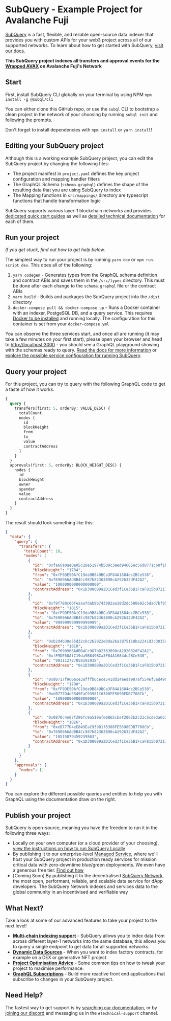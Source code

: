 # SubQuery - Example Project for Avalanche Fuji

[SubQuery](https://subquery.network) is a fast, flexible, and reliable open-source data indexer that provides you with custom APIs for your web3 project across all of our supported networks. To learn about how to get started with SubQuery, [visit our docs](https://academy.subquery.network).

**This SubQuery project indexes all transfers and approval events for the [Wrapped AVAX](https://testnet.snowtrace.io/token/0x1d308089a2d1ced3f1ce36b1fcaf815b07217be3) on Avalanche Fuji's Network**

## Start

First, install SubQuery CLI globally on your terminal by using NPM `npm install -g @subql/cli`

You can either clone this GitHub repo, or use the `subql` CLI to bootstrap a clean project in the network of your choosing by running `subql init` and following the prompts.

Don't forget to install dependencies with `npm install` or `yarn install`!

## Editing your SubQuery project

Although this is a working example SubQuery project, you can edit the SubQuery project by changing the following files:

- The project manifest in `project.yaml` defines the key project configuration and mapping handler filters
- The GraphQL Schema (`schema.graphql`) defines the shape of the resulting data that you are using SubQuery to index
- The Mapping functions in `src/mappings/` directory are typescript functions that handle transformation logic

SubQuery supports various layer-1 blockchain networks and provides [dedicated quick start guides](https://academy.subquery.network/quickstart/quickstart.html) as well as [detailed technical documentation](https://academy.subquery.network/build/introduction.html) for each of them.

## Run your project

_If you get stuck, find out how to get help below._

The simplest way to run your project is by running `yarn dev` or `npm run-script dev`. This does all of the following:

1.  `yarn codegen` - Generates types from the GraphQL schema definition and contract ABIs and saves them in the `/src/types` directory. This must be done after each change to the `schema.graphql` file or the contract ABIs
2.  `yarn build` - Builds and packages the SubQuery project into the `/dist` directory
3.  `docker-compose pull && docker-compose up` - Runs a Docker container with an indexer, PostgeSQL DB, and a query service. This requires [Docker to be installed](https://docs.docker.com/engine/install) and running locally. The configuration for this container is set from your `docker-compose.yml`

You can observe the three services start, and once all are running (it may take a few minutes on your first start), please open your browser and head to [http://localhost:3000](http://localhost:3000) - you should see a GraphQL playground showing with the schemas ready to query. [Read the docs for more information](https://academy.subquery.network/run_publish/run.html) or [explore the possible service configuration for running SubQuery](https://academy.subquery.network/run_publish/references.html).

## Query your project

For this project, you can try to query with the following GraphQL code to get a taste of how it works.

```graphql
{
  query {
    transfers(first: 5, orderBy: VALUE_DESC) {
      totalCount
      nodes {
        id
        blockHeight
        from
        to
        value
        contractAddress
      }
    }
  }
  approvals(first: 5, orderBy: BLOCK_HEIGHT_DESC) {
    nodes {
      id
      blockHeight
      owner
      spender
      value
      contractAddress
    }
  }
}
```

The result should look something like this:

```json
{
  "data": {
    "query": {
      "transfers": {
        "totalCount": 10,
        "nodes": [
          {
            "id": "0xfa66a0ae0e05c20e51974b509c3eed94605ec56d0771c60f1bad90ad9ff227ae",
            "blockHeight": "1784",
            "from": "0xfF9DE50AfC19da9B849BCa3F84A1684dc2BCe538",
            "to": "0x7690966AdBB4Cc987b82363B90cA292632dF42A2",
            "value": "1000000000000000000",
            "contractAddress": "0x1D308089a2D1Ced3f1Ce36B1FcaF815b07217be3"
          },
          {
            "id": "0xf9f780c06feaaafdab9b743902aa18d2dc580e82c5dad7bf95a58e7c8aff84bd",
            "blockHeight": "1815",
            "from": "0xfF9DE50AfC19da9B849BCa3F84A1684dc2BCe538",
            "to": "0x7690966AdBB4Cc987b82363B90cA292632dF42A2",
            "value": "999999999999999999",
            "contractAddress": "0x1D308089a2D1Ced3f1Ce36B1FcaF815b07217be3"
          },
          {
            "id": "0xb2d4b38e55d32cbc262022e0da26a3875118ba2241d3c3035df27a355d3c3acf",
            "blockHeight": "1810",
            "from": "0x7690966AdBB4Cc987b82363B90cA292632dF42A2",
            "to": "0xfF9DE50AfC19da9B849BCa3F84A1684dc2BCe538",
            "value": "991112727858192938",
            "contractAddress": "0x1D308089a2D1Ced3f1Ce36B1FcaF815b07217be3"
          },
          {
            "id": "0xd0717f960ace3afffb6cece541dd14aeda987af5546f5ad490ab130cbcfdd1ac",
            "blockHeight": "1790",
            "from": "0xfF9DE50AfC19da9B849BCa3F84A1684dc2BCe538",
            "to": "0xeB777D4eE849EaC93981f6308FE5698EDB7708Cb",
            "value": "100000000000000000",
            "contractAddress": "0x1D308089a2D1Ced3f1Ce36B1FcaF815b07217be3"
          },
          {
            "id": "0x0870c4e07f296fc9a519afe0862cbef2062b2c21c5cde3a6b3c7423e7b2366ce",
            "blockHeight": "1826",
            "from": "0xeB777D4eE849EaC93981f6308FE5698EDB7708Cb",
            "to": "0x7690966AdBB4Cc987b82363B90cA292632dF42A2",
            "value": "10515079459239863",
            "contractAddress": "0x1D308089a2D1Ced3f1Ce36B1FcaF815b07217be3"
          }
        ]
      }
    },
    "approvals": {
      "nodes": []
    }
  }
}
```

You can explore the different possible queries and entities to help you with GraphQL using the documentation draw on the right.

## Publish your project

SubQuery is open-source, meaning you have the freedom to run it in the following three ways:

- Locally on your own computer (or a cloud provider of your choosing), [view the instructions on how to run SubQuery Locally](https://academy.subquery.network/run_publish/run.html)
- By publishing it to our enterprise-level [Managed Service](https://managedservice.subquery.network), where we'll host your SubQuery project in production ready services for mission critical data with zero-downtime blue/green deployments. We even have a generous free tier. [Find out how](https://academy.subquery.network/run_publish/publish.html)
- [Coming Soon] By publishing it to the decentralised [SubQuery Network](https://subquery.network/network), the most open, performant, reliable, and scalable data service for dApp developers. The SubQuery Network indexes and services data to the global community in an incentivised and verifiable way

## What Next?

Take a look at some of our advanced features to take your project to the next level!

- [**Multi-chain indexing support**](https://academy.subquery.network/build/multi-chain.html) - SubQuery allows you to index data from across different layer-1 networks into the same database, this allows you to query a single endpoint to get data for all supported networks.
- [**Dynamic Data Sources**](https://academy.subquery.network/build/dynamicdatasources.html) - When you want to index factory contracts, for example on a DEX or generative NFT project.
- [**Project Optimisation Advice**](https://academy.subquery.network/build/optimisation.html) - Some common tips on how to tweak your project to maximise performance.
- [**GraphQL Subscriptions**](https://academy.subquery.network/run_publish/subscription.html) - Build more reactive front end applications that subscribe to changes in your SubQuery project.

## Need Help?

The fastest way to get support is by [searching our documentation](https://academy.subquery.network), or by [joining our discord](https://discord.com/invite/subquery) and messaging us in the `#technical-support` channel.
